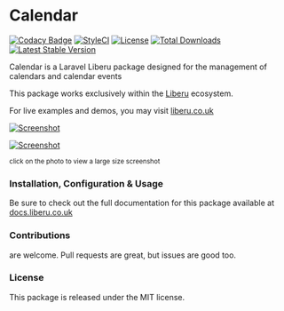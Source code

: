 # Calendar

[![Codacy Badge](https://app.codacy.com/project/badge/Grade/cfeecfbd1e324746b6e5865a24240865)](https://www.codacy.com/gh/laravel-enso/calendar?utm_source=github.com&amp;utm_medium=referral&amp;utm_content=laravel-enso/calendar&amp;utm_campaign=Badge_Grade) 
[![StyleCI](https://github.styleci.io/repos/194647672/shield?branch=master)](https://github.styleci.io/repos/194647672)
[![License](https://poser.pugx.org/laravel-enso/calendar/license)](https://packagist.org/packages/laravel-enso/calendar)
[![Total Downloads](https://poser.pugx.org/laravel-enso/calendar/downloads)](https://packagist.org/packages/laravel-enso/calendar)
[![Latest Stable Version](https://poser.pugx.org/laravel-enso/calendar/version)](https://packagist.org/packages/laravel-enso/calendar)

Calendar is a Laravel Liberu package designed for the management of 
calendars and calendar events

This package works exclusively within the [Liberu](https://github.com/laravel-enso/Liberu) ecosystem.

For live examples and demos, you may visit [liberu.co.uk](https://www.liberu.co.uk)


[![Screenshot](https://laravel-enso.github.io/calendar/screenshots/bulma_001_thumb.png)](https://laravel-enso.github.io/calendar/screenshots/bulma_001.png)

[![Screenshot](https://laravel-enso.github.io/calendar/screenshots/bulma_002_thumb.png)](https://laravel-enso.github.io/calendar/screenshots/bulma_002.png)

<sup>click on the photo to view a large size screenshot</sup>


### Installation, Configuration & Usage

Be sure to check out the full documentation for this package available at [docs.liberu.co.uk](https://docs.liberu.co.uk/backend/calendar.html)

### Contributions

are welcome. Pull requests are great, but issues are good too.

### License

This package is released under the MIT license.
